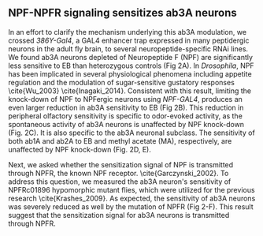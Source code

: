 ## NPF-NPFR signaling sensitizes ab3A neurons

In an effort to clarify the mechanism underlying this ab3A modulation, we crossed _386Y-Gal4_, a GAL4 enhancer trap expressed in many peptidergic neurons in the adult fly brain, to several neuropeptide-specific RNAi lines.
We found ab3A neurons depleted of Neuropeptide F (NPF) are significantly less sensitive to EB than heterozygous controls (Fig 2A).
In _Drosophila_, NPF has been implicated in several physiological phenomena including appetite regulation and the modulation of sugar-sensitive gustatory responses \cite{Wu_2003} \cite{Inagaki_2014}.
Consistent with this result, limiting the knock-down of NPF to NPFergic neurons using _NPF-GAL4_, produces an even larger reduction in ab3A sensitivity to EB (Fig 2B). 
This reduction in peripheral olfactory sensitivity is specific to odor-evoked activity, as the spontaneous activity of ab3A neurons is unaffected by NPF knock-down (Fig. 2C).
It is also specific to the ab3A neuronal subclass.
The sensitivity of both ab1A and ab2A to EB and methyl acetate (MA), respectively, are unaffected by NPF knock-down (Fig. 2D, E).

Next, we asked whether the sensitization signal of NPF is transmitted through NPFR, the known NPF receptor. \cite{Garczynski_2002}. 
To address this question, we measured the ab3A neuron's sensitivity of NPFRc01896 hypomorphic mutant flies, which were utilized for the previous research \cite{Krashes_2009}. 
As expected, the sensitivity of ab3A neurons was severely reduced as well by the mutation of NPFR (Fig 2-F). 
This result suggest that the sensitization signal for ab3A neurons is transmitted through NPFR.